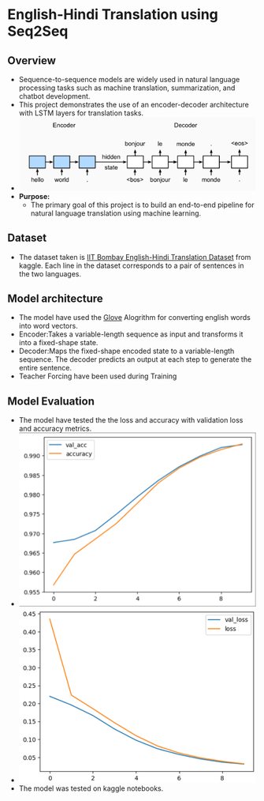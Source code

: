 # English-Hindi Translation using Seq2Seq 
## Overview
  + Sequence-to-sequence models are widely used in natural language processing tasks such as machine translation, summarization, and chatbot development.
  + This project demonstrates the use of an encoder-decoder architecture with LSTM layers for translation tasks.
  + ![Encoder-Decoder Model](Images/Encoder-Decoder.png)
  + **Purpose:**
    * The primary goal of this project is to build an end-to-end pipeline for natural language translation using machine learning.

## Dataset 
  + The dataset taken is [IIT Bombay English-Hindi Translation Dataset](https://www.kaggle.com/datasets/vaibhavkumar11/hindi-english-parallel-corpus) from kaggle. Each line in the dataset corresponds to a pair of sentences in the two languages.

## Model architecture
  + The model have used the [Glove](https://www.kaggle.com/datasets/rtatman/glove-global-vectors-for-word-representation) Alogrithm for converting english words into word vectors.
  + Encoder:Takes a variable-length sequence as input and transforms it into a fixed-shape state.
  + Decoder:Maps the fixed-shape encoded state to a variable-length sequence. The decoder predicts an output at each step to generate the entire sentence.
  + Teacher Forcing have been used during Training  

## Model Evaluation 
  + The model have tested the the loss and accuracy with validation loss and accuracy metrics.
  + ![Metrics for Accuracy](<Images/Accuracy metircs.png>)
  + ![Metrics for Loss](<Images/Loss metrics.png>)
  + The model was tested on kaggle notebooks.


